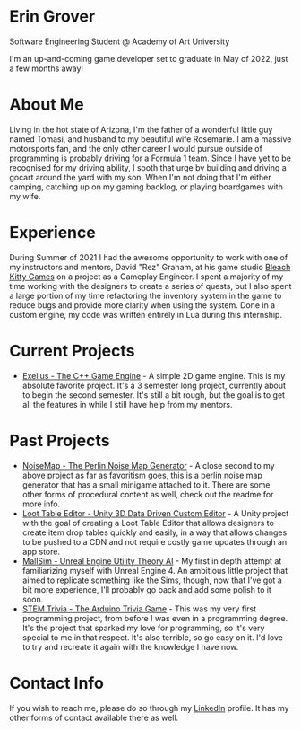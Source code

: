 # Erin Grover
Software Engineering Student @ Academy of Art University

I'm an up-and-coming game developer set to graduate in May of 2022, just a few months away!

# About Me

Living in the hot state of Arizona, I'm the father of a wonderful little guy named Tomasi, and husband to my beautiful wife Rosemarie. I am a massive motorsports fan, and the only other career I would pursue outside of programming is probably driving for a Formula 1 team. Since I have yet to be recognised for my driving ability, I sooth that urge by building and driving a gocart around the yard with my son. When I'm not doing that I'm either camping, catching up on my gaming backlog, or playing boardgames with my wife.

# Experience

During Summer of 2021 I had the awesome opportunity to work with one of my instructors and mentors, David "Rez" Graham, at his game studio [Bleach Kitty Games](https://www.bleachkitty.com/BleachKittyGamesProjects/Journey/) on a project as a Gameplay Engineer. I spent a majority of my time working with the designers to create a series of quests, but I also spent a large portion of my time refactoring the inventory system in the game to reduce bugs and provide more clarity when using the system. Done in a custom engine, my code was written entirely in Lua during this internship.

# Current Projects
- [Exelius - The C++ Game Engine](https://github.com/GroverErin/ExeliusEngine) - A simple 2D game engine. This is my absolute favorite project. It's a 3 semester long project, currently about to begin the second semester. It's still a bit rough, but the goal is to get all the features in while I still have help from my mentors.

# Past Projects
- [NoiseMap - The Perlin Noise Map Generator](https://github.com/GroverErin/ProceduralMapGenGame) - A close second to my above project as far as favoritism goes, this is a perlin noise map generator that has a small minigame attached to it. There are some other forms of procedural content as well, check out the readme for more info.
- [Loot Table Editor - Unity 3D Data Driven Custom Editor](https://github.com/GroverErin/UnityLootTableTool) - A Unity project with the goal of creating a Loot Table Editor that allows designers to create item drop tables quickly and easily, in a way that allows changes to be pushed to a CDN and not require costly game updates through an app store.
- [MallSim - Unreal Engine Utility Theory AI](https://github.com/GroverErin/UnrealMallSimulation) - My first in depth attempt at familiarizing myself with Unreal Engine 4. An ambitious little project that aimed to replicate something like the Sims, though, now that I've got a bit more experience, I'll probably go back and add some polish to it soon.
- [STEM Trivia - The Arduino Trivia Game](https://github.com/GroverErin/ArduinoLCDTrivia) - This was my very first programming project, from before I was even in a programming degree. It's the project that sparked my love for programming, so it's very special to me in that respect. It's also terrible, so go easy on it. I'd love to try and recreate it again with the knowledge I have now.

# Contact Info
If you wish to reach me, please do so through my [LinkedIn](https://www.linkedin.com/in/erin-grover/) profile. It has my other forms of contact available there as well.
